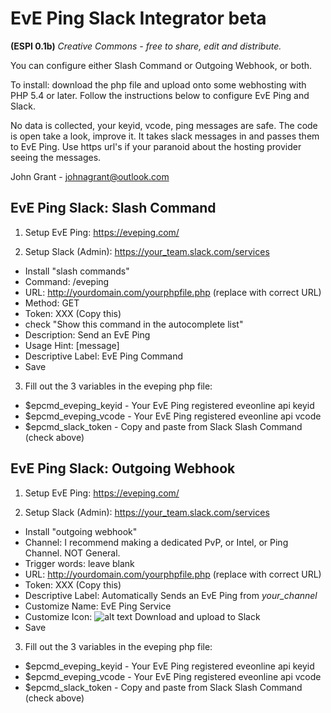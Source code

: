 
# EvE Ping Slack Integrator beta
**(ESPI 0.1b)**
*Creative Commons - free to share, edit and distribute.*

You can configure either Slash Command or Outgoing Webhook, or both.

To install: download the php file and upload onto some webhosting with PHP 5.4 or later. Follow the instructions below to configure EvE Ping and Slack.

No data is collected, your keyid, vcode, ping messages are safe. The code is open take a look, improve it. It takes slack messages in and passes them to EvE Ping. Use https url's if your paranoid about the hosting provider seeing the messages.

John Grant - 
johnagrant@outlook.com

## EvE Ping Slack: Slash Command

1. Setup EvE Ping: https://eveping.com/

2. Setup Slack (Admin): https://your_team.slack.com/services
  * Install "slash commands"
  * Command: /eveping
  * URL: http://yourdomain.com/yourphpfile.php (replace with correct URL)
  * Method: GET
  * Token: XXX (Copy this)
  * check "Show this command in the autocomplete list"
  * Description: Send an EvE Ping
  * Usage Hint: [message]
  * Descriptive Label: EvE Ping Command
  * Save

3. Fill out the 3 variables in the eveping php file:
  * $epcmd_eveping_keyid - Your EvE Ping registered eveonline api keyid
  * $epcmd_eveping_vcode - Your EvE Ping registered eveonline api vcode
  * $epcmd_slack_token - Copy and paste from Slack Slash Command (check above)

## EvE Ping Slack: Outgoing Webhook 

1. Setup EvE Ping: https://eveping.com/

2. Setup Slack (Admin): https://your_team.slack.com/services
  * Install "outgoing webhook"
  * Channel: I recommend making a dedicated PvP, or Intel, or Ping Channel. NOT General.
  * Trigger words: leave blank
  * URL: http://yourdomain.com/yourphpfile.php (replace with correct URL)
  * Token: XXX (Copy this)
  * Descriptive Label: Automatically Sends an EvE Ping from *your_channel*
  * Customize Name: EvE Ping Service
  * Customize Icon: 
![alt text](http://tinyurl.com/obrne6x "EvE Ping Logo") 
Download and upload to Slack
  * Save
  
3. Fill out the 3 variables in the eveping php file:
  * $epcmd_eveping_keyid - Your EvE Ping registered eveonline api keyid
  * $epcmd_eveping_vcode - Your EvE Ping registered eveonline api vcode
  * $epcmd_slack_token - Copy and paste from Slack Slash Command (check above)
